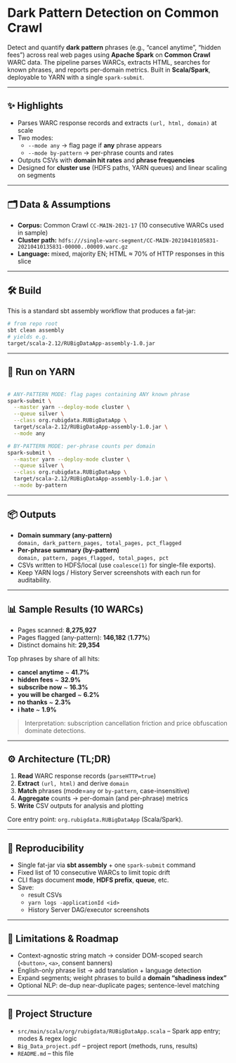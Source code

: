 # Dark Pattern Detection on Common Crawl

Detect and quantify **dark pattern** phrases (e.g., “cancel anytime”, “hidden fees”) across real web pages using **Apache Spark** on **Common Crawl** WARC data. The pipeline parses WARCs, extracts HTML, searches for known phrases, and reports per-domain metrics. Built in **Scala/Spark**, deployable to YARN with a single `spark-submit`.

---

## ✨ Highlights
- Parses WARC response records and extracts `(url, html, domain)` at scale
- Two modes:
  - `--mode any` → flag page if **any** phrase appears
  - `--mode by-pattern` → per-phrase counts and rates
- Outputs CSVs with **domain hit rates** and **phrase frequencies**
- Designed for **cluster use** (HDFS paths, YARN queues) and linear scaling on segments

---

## 🗂 Data & Assumptions
- **Corpus:** Common Crawl `CC-MAIN-2021-17` (10 consecutive WARCs used in sample)
- **Cluster path:** `hdfs:///single-warc-segment/CC-MAIN-20210410105831-20210410135831-00000..00009.warc.gz`
- **Language:** mixed, majority EN; HTML ≈ 70% of HTTP responses in this slice

---

## 🛠️ Build

This is a standard sbt assembly workflow that produces a fat-jar:

```bash
# from repo root
sbt clean assembly
# yields e.g.
target/scala-2.12/RUBigDataApp-assembly-1.0.jar
```
---

## 🚀 Run on YARN

```bash

# ANY-PATTERN MODE: flag pages containing ANY known phrase
spark-submit \
  --master yarn --deploy-mode cluster \
  --queue silver \
  --class org.rubigdata.RUBigDataApp \
  target/scala-2.12/RUBigDataApp-assembly-1.0.jar \
  --mode any

# BY-PATTERN MODE: per-phrase counts per domain
spark-submit \
  --master yarn --deploy-mode cluster \
  --queue silver \
  --class org.rubigdata.RUBigDataApp \
  target/scala-2.12/RUBigDataApp-assembly-1.0.jar \
  --mode by-pattern

```
---

## 📦 Outputs

- **Domain summary (any-pattern)**  
  `domain, dark_pattern_pages, total_pages, pct_flagged`
- **Per-phrase summary (by-pattern)**  
  `domain, pattern, pages_flagged, total_pages, pct`
- CSVs written to HDFS/local (use `coalesce(1)` for single-file exports).
- Keep YARN logs / History Server screenshots with each run for auditability.

---

## 📊 Sample Results (10 WARCs)

- Pages scanned: **8,275,927**  
- Pages flagged (any-pattern): **146,182** (**1.77%**)  
- Distinct domains hit: **29,354**

Top phrases by share of all hits:
- **cancel anytime** ~ **41.7%**  
- **hidden fees** ~ **32.9%**  
- **subscribe now** ~ **16.3%**  
- **you will be charged** ~ **6.2%**  
- **no thanks** ~ **2.3%**  
- **i hate** ~ **1.9%**

> Interpretation: subscription cancellation friction and price obfuscation dominate detections.

---

## ⚙️ Architecture (TL;DR)

1. **Read** WARC response records (`parseHTTP=true`)  
2. **Extract** `(url, html)` and derive `domain`  
3. **Match** phrases (mode=`any` or `by-pattern`, case-insensitive)  
4. **Aggregate** counts → per-domain (and per-phrase) metrics  
5. **Write** CSV outputs for analysis and plotting

Core entry point: `org.rubigdata.RUBigDataApp` (Scala/Spark).

---

## 🧪 Reproducibility

- Single fat-jar via **sbt assembly** + one `spark-submit` command
- Fixed list of 10 consecutive WARCs to limit topic drift
- CLI flags document **mode**, **HDFS prefix**, **queue**, etc.
- Save:
  - result CSVs
  - `yarn logs -applicationId <id>`
  - History Server DAG/executor screenshots

---

## 🚧 Limitations & Roadmap

- Context-agnostic string match → consider DOM-scoped search (`<button>`, `<a>`, consent banners)
- English-only phrase list → add translation + language detection
- Expand segments; weight phrases to build a **domain “shadiness index”**
- Optional NLP: de-dup near-duplicate pages; sentence-level matching

---

## 📂 Project Structure

- `src/main/scala/org/rubigdata/RUBigDataApp.scala` – Spark app entry; modes & regex logic  
- `Big_Data_project.pdf` – project report (methods, runs, results)  
- `README.md` – this file  
